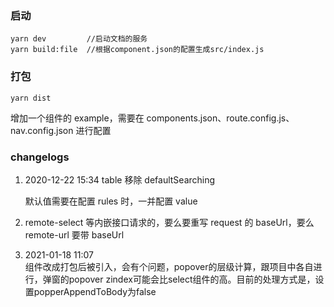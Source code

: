 ### 启动

```
yarn dev         //启动文档的服务
yarn build:file  //根据component.json的配置生成src/index.js
```

### 打包

```
yarn dist
```

增加一个组件的 example，需要在 components.json、route.config.js、nav.config.json 进行配置

### changelogs
 1. 2020-12-22 15:34 table 移除 defaultSearching

    默认值需要在配置 rules 时，一并配置 value

2. remote-select 等内嵌接口请求的，要么要重写 request 的 baseUrl，要么 remote-url 要带 baseUrl

3. 2021-01-18 11:07  
    组件改成打包后被引入，会有个问题，popover的层级计算，跟项目中各自进行，弹窗的popover zindex可能会比select组件的高。目前的处理方式是，设置popperAppendToBody为false
    